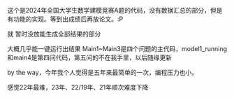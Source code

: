 这个是2024年全国大学生数学建模竞赛A题的代码，没有数据汇总的部分，但是有功能的实现。等到出成绩后再放论文。:P

就
暂时没放能生成全部结果的部分

大概几乎能一键运行出结果
Main1~Main3是四个问题的主代码，model1_running和main4是第四问代码，第五问的不在我手里，以后随缘更新

by the way，今年我个人觉得是五年来最简单的一次，编程压力也小。

感觉22年最难，23年、22/19年、21年顺次难度下降
